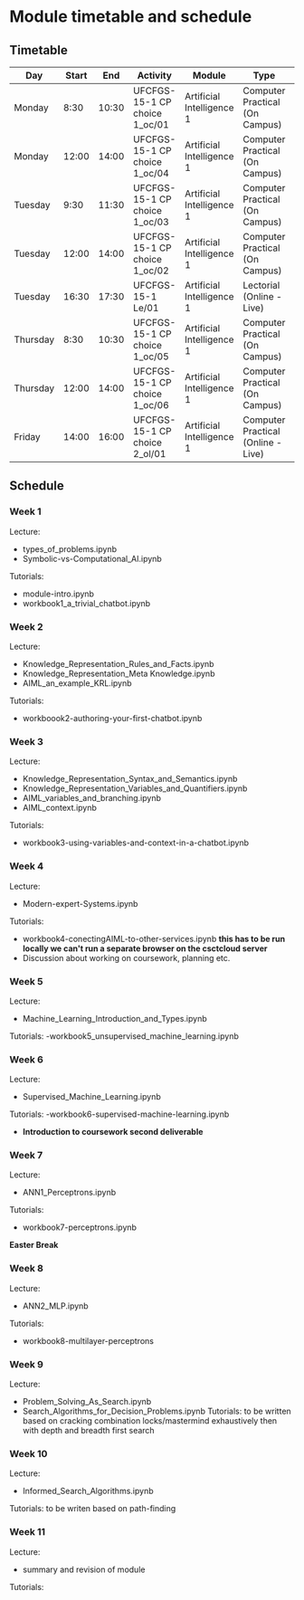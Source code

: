 # Module timetable and schedule


## Timetable
|Day |Start|End|Activity|Module|Type|Room|Staff|Title
|----|-----|---|--------|------|----|----|-----|-----
Monday| 8:30|10:30|UFCFGS-15-1 CP choice 1_oc/01|Artificial Intelligence 1|Computer Practical (On Campus)|3Q44 FR (H)|Smith, Jim| 
Monday|12:00|14:00|UFCFGS-15-1 CP choice 1_oc/04|Artificial Intelligence 1|Computer Practical (On Campus)|3Q44 FR (H)|Smith, Jim| 
Tuesday|9:30|11:30|UFCFGS-15-1 CP choice 1_oc/03|Artificial Intelligence 1|Computer Practical (On Campus)|3Q44 FR (H)|Smith, Jim| 
Tuesday|12:00|14:00|UFCFGS-15-1 CP choice 1_oc/02|Artificial Intelligence 1|Computer Practical (On Campus)|3Q80 FR (H)|Smith, Jim| 
Tuesday|16:30|17:30|UFCFGS-15-1 Le/01|Artificial Intelligence 1|Lectorial (Online - Live)| |Smith, Jim| 
Thursday|8:30|10:30|UFCFGS-15-1 CP choice 1_oc/05|Artificial Intelligence 1|Computer Practical (On Campus)|3Q44 FR (H)|Simons, Chris| 
Thursday|12:00|14:00|UFCFGS-15-1 CP choice 1_oc/06|Artificial Intelligence 1|Computer Practical (On Campus)|3Q44 FR (H)|Duran, Nathan| 
Friday|14:00|16:00|UFCFGS-15-1 CP choice 2_ol/01|Artificial Intelligence 1|Computer Practical (Online - Live)| |Duran, Nathan| 

## Schedule
### Week 1
Lecture:
- types_of_problems.ipynb
- Symbolic-vs-Computational_AI.ipynb

Tutorials:
- module-intro.ipynb
- workbook1_a_trivial_chatbot.ipynb

### Week 2
Lecture:
- Knowledge_Representation_Rules_and_Facts.ipynb
- Knowledge_Representation_Meta Knowledge.ipynb
- AIML_an_example_KRL.ipynb

Tutorials:
- workboook2-authoring-your-first-chatbot.ipynb



### Week 3
Lecture:
- Knowledge_Representation_Syntax_and_Semantics.ipynb
- Knowledge_Representation_Variables_and_Quantifiers.ipynb
- AIML_variables_and_branching.ipynb
- AIML_context.ipynb

Tutorials: 
- workbook3-using-variables-and-context-in-a-chatbot.ipynb

### Week 4
Lecture:
- Modern-expert-Systems.ipynb

Tutorials:
- workbook4-conectingAIML-to-other-services.ipynb
**this has to be run locally   we can't run a separate browser on the csctcloud server**
- Discussion about working on coursework, planning etc.

### Week 5
Lecture:
-  Machine_Learning_Introduction_and_Types.ipynb

Tutorials:
-workbook5_unsupervised_machine_learning.ipynb

### Week 6
Lecture:
- Supervised_Machine_Learning.ipynb

Tutorials:
-workbook6-supervised-machine-learning.ipynb
- **Introduction to coursework second deliverable**


### Week 7
Lecture:
-  ANN1_Perceptrons.ipynb

Tutorials:
- workbook7-perceptrons.ipynb


**Easter Break**

### Week 8
Lecture:
- ANN2_MLP.ipynb

Tutorials:
- workbook8-multilayer-perceptrons


### Week 9 
Lecture:
- Problem_Solving_As_Search.ipynb
- Search_Algorithms_for_Decision_Problems.ipynb
Tutorials:
to be written
based on cracking combination locks/mastermind exhaustively then with depth and breadth first search


### Week 10
Lecture:
- Informed_Search_Algorithms.ipynb

Tutorials:
to be writen
based on path-finding

### Week 11
Lecture:
- summary and revision of module

Tutorials:




